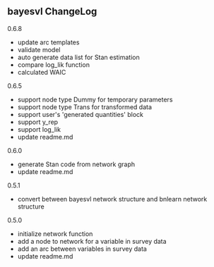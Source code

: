 bayesvl ChangeLog
-------------------------
0.6.8
 * update arc templates
 * validate model
 * auto generate data list for Stan estimation
 * compare log_lik function
 * calculated WAIC

0.6.5
 * support node type Dummy for temporary parameters
 * support node type Trans for transformed data
 * support user's 'generated quantities' block
 * support y_rep
 * support log_lik
 * update readme.md

0.6.0
 * generate Stan code from network graph
 * update readme.md

0.5.1
 * convert between bayesvl network structure and bnlearn network structure

0.5.0
 * initialize network function
 * add a node to network for a variable in survey data 
 * add an arc between variables in survey data 
 * update readme.md
